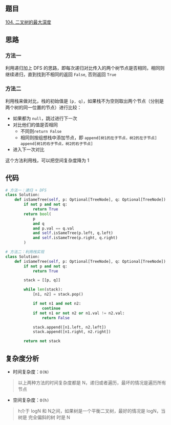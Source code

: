 ## 题目
[104. 二叉树的最大深度](https://leetcode.cn/problems/maximum-depth-of-binary-tree/description/)

## 思路

### 方法一

利用递归加上 DFS 的思路，即每次递归对比传入的两个树节点是否相同，相同则继续递归，直到找到不相同的返回 `False`, 否则返回 `True`

### 方法二

利用栈来做对比，栈的初始值是 `[p, q]`，如果栈不为空则取出两个节点（分别是两个树的同一位置的节点）进行比较：
- 如果都为 `null`，跳过进行下一次
- 对比他们的值是否相同
  - 不同则`return False`
  - 相同则按组想栈中添加节点，即 `append[树1的左子节点，树2的左子节点] append[树1的右子节点，树2的右子节点]`
- 进入下一次对比

这个方法利用栈，可以把空间复杂度降为 1




## 代码
```py
# 方法一：递归 + DFS
class Solution:
    def isSameTree(self, p: Optional[TreeNode], q: Optional[TreeNode]) -> bool:
        if not p and not q:
            return True
        return bool(
            p
            and q
            and p.val == q.val
            and self.isSameTree(p.left, q.left)
            and self.isSameTree(p.right, q.right)
        )
```


```py
# 方法二：利用栈实现
class Solution:
    def isSameTree(self, p: Optional[TreeNode], q: Optional[TreeNode]) -> bool:
        if not p and not q:
            return True

        stack = [[p, q]]

        while len(stack):
            [n1, n2] = stack.pop()

            if not n1 and not n2:
                continue
            if not n1 or not n2 or n1.val != n2.val:
                return False

            stack.append([n1.left, n2.left])
            stack.append([n1.right, n2.right])

        return not stack
```

## 复杂度分析
- 时间复杂度：`O(N)`

> 以上两种方法的时间复杂度都是 N，递归或者遍历，最坏的情况是遍历所有节点

- 空间复杂度：`O(h)` 

> h介于 logN 和 N之间，如果树是一个平衡二叉树，最好的情况是 logN，当树是 完全偏斜的树 时是 N






